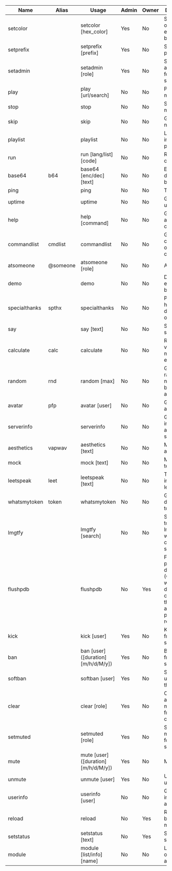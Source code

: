 | Name          | Alias    | Usage                               | Admin | Owner | Description                                                                                                      |
|---------------|----------|-------------------------------------|-------|-------|------------------------------------------------------------------------------------------------------------------|
| setcolor      |          | setcolor [hex_color]                | Yes   | No    | Set the color of the embeds sent by the bot                                                                      |
| setprefix     |          | setprefix [prefix]                  | Yes   | No    | Set the bot's prefix                                                                                             |
| setadmin      |          | setadmin [role]                     | Yes   | No    | Set the admin role for the server                                                                                |
| play          |          | play [url/search]                   | No    | No    | Play some music                                                                                                  |
| stop          |          | stop                                | No    | No    | Stop playing music                                                                                               |
| skip          |          | skip                                | No    | No    | Go to the next song                                                                                              |
| playlist      |          | playlist                            | No    | No    | List all songs in the playlist                                                                                   |
| run           |          | run [lang/list] [code]              | No    | No    | Run some code                                                                                                    |
| base64        | b64      | base64 [enc/dec] [text]             | No    | No    | Encode or decode base64                                                                                          |
| ping          |          | ping                                | No    | No    | Test the bot                                                                                                     |
| uptime        |          | uptime                              | No    | No    | Get the bot's uptime                                                                                             |
| help          |          | help [command]                      | No    | No    | Get help about a command                                                                                         |
| commandlist   | cmdlist  | commandlist                         | No    | No    | Get the complete list of commands                                                                                |
| atsomeone     | @someone | atsomeone [role]                    | No    | No    | At someone                                                                                                       |
| demo          |          | demo                                | No    | No    | Demo for my embed builder                                                                                        |
| specialthanks | spthx    | specialthanks                       | No    | No    | People that helped the development of the bot                                                                    |
| say           |          | say [text]                          | No    | No    | Say something                                                                                                    |
| calculate     | calc     | calculate                           | No    | No    | Return the value for a math expression                                                                           |
| random        | rnd      | random [max]                        | No    | No    | Get a random number between 0 and Max                                                                            |
| avatar        | pfp      | avatar [user]                       | No    | No    | Get a user's avatar                                                                                              |
| serverinfo    |          | serverinfo                          | No    | No    | Get information about the server                                                                                 |
| aesthetics    | vapwav   | aesthetics [text]                   | No    | No    | Make text aesthetic                                                                                              |
| mock          |          | mock [text]                         | No    | No    | Mock some text                                                                                                   |
| leetspeak     | leet     | leetspeak [text]                    | No    | No    | Turn text into leetspeak                                                                                         |
| whatsmytoken  | token    | whatsmytoken                        | No    | No    | Get your discord token                                                                                           |
| lmgtfy        |          | lmgtfy [search]                     | No    | No    | Send a link to lmgtfy.com with a custom search term                                                              |
| flushpdb      |          | flushpdb                            | No    | Yes   | Flush the punishment database (ONLY use when database is corrupted, this removed all future punishemnt removals) |
| kick          |          | kick [user]                         | Yes   | No    | Kick a user from the server                                                                                      |
| ban           |          | ban [user] ([duration][m/h/d/M/y])  | Yes   | No    | Ban a user from the server                                                                                       |
| softban       |          | softban [user]                      | Yes   | No    | Softbans a user from the server                                                                                  |
| clear         |          | clear [role]                        | Yes   | No    | Clears an amount of message from the channel                                                                     |
| setmuted      |          | setmuted [role]                     | Yes   | No    | Set the muted role for the server                                                                                |
| mute          |          | mute [user] ([duration][m/h/d/M/y]) | Yes   | No    | Mute a user                                                                                                      |
| unmute        |          | unmute [user]                       | Yes   | No    | Unmute a user                                                                                                    |
| userinfo      |          | userinfo [user]                     | No    | No    | Get information about a user                                                                                     |
| reload        |          | reload                              | No    | Yes   | Reload the bot's modules                                                                                         |
| setstatus     |          | setstatus [text]                    | No    | Yes   | Set the bot's status                                                                                             |
| module        |          | module [list/info] [name]           | No    | No    | List modules or get info about one                                                                               |
